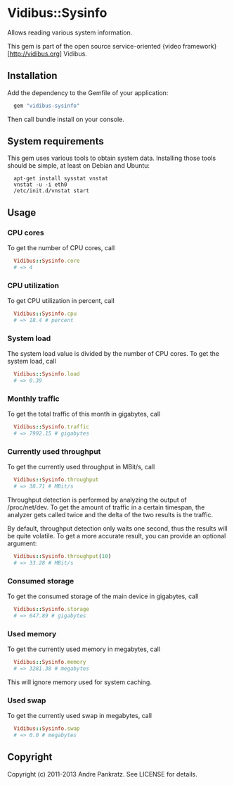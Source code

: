 # Vidibus::Sysinfo

Allows reading various system information.

This gem is part of the open source service-oriented {video framework}[http://vidibus.org] Vidibus.


## Installation

Add the dependency to the Gemfile of your application:

```ruby
  gem "vidibus-sysinfo"
```

Then call bundle install on your console.


## System requirements

This gem uses various tools to obtain system data. Installing those tools should be simple, at least on Debian and Ubuntu:

```shell
  apt-get install sysstat vnstat
  vnstat -u -i eth0
  /etc/init.d/vnstat start
```

## Usage

### CPU cores

To get the number of CPU cores, call

```ruby
  Vidibus::Sysinfo.core
  # => 4
```

### CPU utilization

To get CPU utilization in percent, call

```ruby
  Vidibus::Sysinfo.cpu
  # => 18.4 # percent
```

### System load

The system load value is divided by the number of CPU cores.
To get the system load, call

```ruby
  Vidibus::Sysinfo.load
  # => 0.39
```

### Monthly traffic

To get the total traffic of this month in gigabytes, call

```ruby
  Vidibus::Sysinfo.traffic
  # => 7992.15 # gigabytes
```

### Currently used throughput

To get the currently used throughput in MBit/s, call

```ruby
  Vidibus::Sysinfo.throughput
  # => 38.71 # MBit/s
```

Throughput detection is performed by analyzing the output of /proc/net/dev.
To get the amount of traffic in a certain timespan, the analyzer gets
called twice and the delta of the two results is the traffic.

By default, throughput detection only waits one second, thus the results
will be quite volatile. To get a more accurate result, you can provide
an optional argument:

```ruby
  Vidibus::Sysinfo.throughput(10)
  # => 33.28 # MBit/s
```

### Consumed storage

To get the consumed storage of the main device in gigabytes, call

```ruby
  Vidibus::Sysinfo.storage
  # => 647.89 # gigabytes
```

### Used memory

To get the currently used memory in megabytes, call

```ruby
  Vidibus::Sysinfo.memory
  # => 3281.38 # megabytes
```

This will ignore memory used for system caching.


### Used swap

To get the currently used swap in megabytes, call

```ruby
  Vidibus::Sysinfo.swap
  # => 0.0 # megabytes
```

## Copyright

Copyright (c) 2011-2013 Andre Pankratz. See LICENSE for details.
